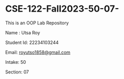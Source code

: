 # CSE-122-Fall2023-50-07-
This is an OOP Lab Repository


Name : Utsa Roy

Student Id: 22234103244

Email: royutso1858@gmail.com

Intake: 50

Section: 07
